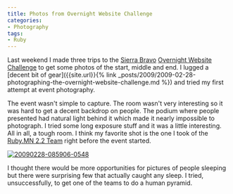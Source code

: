 ```yaml
---
title: Photos from Overnight Website Challenge
categories:
- Photography
tags:
- Ruby
---
```


Last weekend I made three trips to the [Sierra Bravo](http://www.sierra-bravo.com/) [Overnight Website Challenge](http://f1webchallenge.com/) to get some photos of the start, middle and end. I lugged a [decent bit of gear]({{site.url}}{% link _posts/2009/2009-02-28-photographing-the-overnight-website-challenge.md %}) and tried my first attempt at event photography.




The event wasn't simple to capture. The room wasn't very interesting so it was hard to get a decent backdrop on people. The podium where people presented had natural light behind it which made it nearly impossible to photograph. I tried some long exposure stuff and it was a little interesting. All in all, a tough room. I think my favorite shot is the one I took of the [Ruby.MN 2.2 Team](http://www.f1webchallenge.com/teams/27-Ruby-mn-2-2) right before the event started.

[![20090228-085906-0548](http://farm4.static.flickr.com/3302/3331190067_82e8874509.jpg)](http://www.flickr.com/photos/jthingelstad/3331190067/)

I thought there would be more opportunities for pictures of people sleeping but there were surprising few that actually caught any sleep. I tried, unsuccessfully, to get one of the teams to do a human pyramid.
